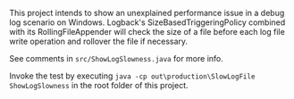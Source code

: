 This project intends to show an unexplained performance issue in a debug log scenario on Windows.
Logback's SizeBasedTriggeringPolicy combined with its RollingFileAppender will check the size of a file
before each log file write operation and rollover the file if necessary.

See comments in `src/ShowLogSlowness.java` for more info.

Invoke the test by executing `java -cp out\production\SlowLogFile ShowLogSlowness`
in the root folder of this project.
